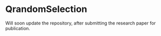 # QrandomSelection
Will soon update the repository, after submitting the research paper for publication.
